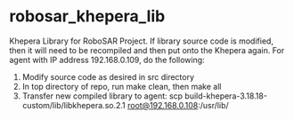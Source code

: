 # robosar_khepera_lib
Khepera Library for RoboSAR Project. If library source code is modified, then it will need to be recompiled and then put onto the Khepera again.
For agent with IP address 192.168.0.109, do the following:
1. Modify source code as desired in src directory
2. In top directory of repo, run make clean, then make all
3. Transfer new compiled library to agent: scp build-khepera-3.18.18-custom/lib/libkhepera.so.2.1 root@192.168.0.108:/usr/lib/

